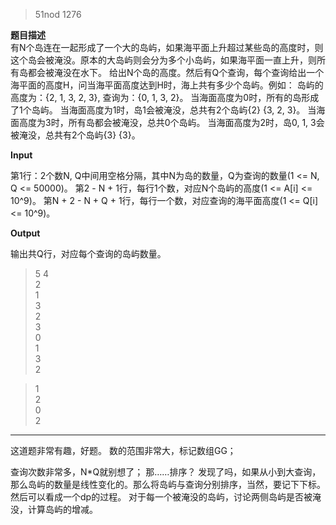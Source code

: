 >51nod 1276   


**题目描述**  
有N个岛连在一起形成了一个大的岛屿，如果海平面上升超过某些岛的高度时，则这个岛会被淹没。原本的大岛屿则会分为多个小岛屿，如果海平面一直上升，则所有岛都会被淹没在水下。
给出N个岛的高度。然后有Q个查询，每个查询给出一个海平面的高度H，问当海平面高度达到H时，海上共有多少个岛屿。例如：
岛屿的高度为：{2, 1, 3, 2, 3}, 查询为：{0, 1, 3, 2}。
当海面高度为0时，所有的岛形成了1个岛屿。
当海面高度为1时，岛1会被淹没，总共有2个岛屿{2} {3, 2, 3}。
当海面高度为3时，所有岛都会被淹没，总共0个岛屿。
当海面高度为2时，岛0, 1, 3会被淹没，总共有2个岛屿{3} {3}。


**Input**

第1行：2个数N, Q中间用空格分隔，其中N为岛的数量，Q为查询的数量(1 <= N, Q <= 50000)。
第2 - N + 1行，每行1个数，对应N个岛屿的高度(1 <= A[i] <= 10^9)。
第N + 2 - N + Q + 1行，每行一个数，对应查询的海平面高度(1 <= Q[i] <= 10^9)。


**Output**

输出共Q行，对应每个查询的岛屿数量。

> 5 4  
2  
1  
3  
2  
3  
0  
1  
3  
2  

>1  
2  
0  
2  


_________

这道题非常有趣，好题。
数的范围非常大，标记数组GG；

查询次数非常多，N\*Q就别想了；
那……排序？
发现了吗，如果从小到大查询，那么岛屿的数量是线性变化的。那么将岛屿与查询分别排序，当然，要记下下标。然后可以看成一个dp的过程。
对于每一个被淹没的岛屿，讨论两侧岛屿是否被淹没，计算岛屿的增减。



